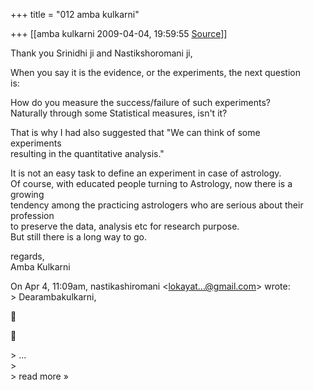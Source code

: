 +++
title = "012 amba kulkarni"

+++
[[amba kulkarni	2009-04-04, 19:59:55 [Source](https://groups.google.com/g/bvparishat/c/eNQHb7klnAs)]]



Thank you Srinidhi ji and Nastikshoromani ji,  
  
When you say it is the evidence, or the experiments, the next question  
is:  
  
How do you measure the success/failure of such experiments?  
Naturally through some Statistical measures, isn't it?  
  
That is why I had also suggested that "We can think of some  
experiments  
resulting in the quantitative analysis."  
  
It is not an easy task to define an experiment in case of astrology.  
Of course, with educated people turning to Astrology, now there is a  
growing  
tendency among the practicing astrologers who are serious about their  
profession  
to preserve the data, analysis etc for research purpose.  
But still there is a long way to go.  
  
regards,  
Amba Kulkarni  
  
  
  
On Apr 4, 11:09am, nastikashiromani \<[lokayat...@gmail.com]()\> wrote:  
\> Dearambakulkarni,  





\> ...  
\>  
\> read more »

